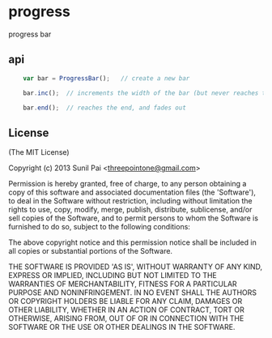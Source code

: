 
# progress

  progress bar

## api

```js
	var bar = ProgressBar();   // create a new bar

	bar.inc();  // increments the width of the bar (but never reaches the very end)

	bar.end();  // reaches the end, and fades out
```


## License 

(The MIT License)

Copyright (c) 2013 Sunil Pai &lt;threepointone@gmail.com&gt;

Permission is hereby granted, free of charge, to any person obtaining
a copy of this software and associated documentation files (the
'Software'), to deal in the Software without restriction, including
without limitation the rights to use, copy, modify, merge, publish,
distribute, sublicense, and/or sell copies of the Software, and to
permit persons to whom the Software is furnished to do so, subject to
the following conditions:

The above copyright notice and this permission notice shall be
included in all copies or substantial portions of the Software.

THE SOFTWARE IS PROVIDED 'AS IS', WITHOUT WARRANTY OF ANY KIND,
EXPRESS OR IMPLIED, INCLUDING BUT NOT LIMITED TO THE WARRANTIES OF
MERCHANTABILITY, FITNESS FOR A PARTICULAR PURPOSE AND NONINFRINGEMENT.
IN NO EVENT SHALL THE AUTHORS OR COPYRIGHT HOLDERS BE LIABLE FOR ANY
CLAIM, DAMAGES OR OTHER LIABILITY, WHETHER IN AN ACTION OF CONTRACT,
TORT OR OTHERWISE, ARISING FROM, OUT OF OR IN CONNECTION WITH THE
SOFTWARE OR THE USE OR OTHER DEALINGS IN THE SOFTWARE.